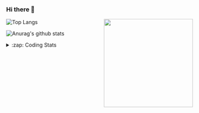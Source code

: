 ### Hi there 👋

<!--
**tao8687/tao8687** is a ✨ _special_ ✨ repository because its `README.md` (this file) appears on your GitHub profile.

Here are some ideas to get you started:

- 🔭 I’m currently working on ...
- 🌱 I’m currently learning ...
- 👯 I’m looking to collaborate on ...
- 🤔 I’m looking for help with ...
- 💬 Ask me about ...
- 📫 How to reach me: ...
- 😄 Pronouns: ...
- ⚡ Fun fact: ...
-->

<img align='right' src="https://media.giphy.com/media/M9gbBd9nbDrOTu1Mqx/giphy.gif" width="240">

  
![Top Langs](https://github-readme-stats.vercel.app/api/top-langs/?username=tao8687&layout=compact&title_color=23238E&text_color=A67D3D)

![Anurag's github stats](https://github-readme-stats.vercel.app/api?username=tao8687&show_icons=true&&text_color=A67D3D&title_color=23238E&show_icons=false&count_private=true&hide=stars)

<details>
  <summary>:zap: Coding Stats</summary>
  <br>
    
<!--START_SECTION:waka-->

```text
From: 21 December 2022 - To: 28 December 2022

C            4 hrs 28 mins   █████████░░░░░░░░░░░░░░░░   35.97 %
C++          3 hrs 42 mins   ███████▒░░░░░░░░░░░░░░░░░   29.73 %
Python       1 hr 47 mins    ███▓░░░░░░░░░░░░░░░░░░░░░   14.46 %
Markdown     1 hr 11 mins    ██▒░░░░░░░░░░░░░░░░░░░░░░   09.53 %
Text         22 mins         ▓░░░░░░░░░░░░░░░░░░░░░░░░   02.99 %
Makefile     15 mins         ▓░░░░░░░░░░░░░░░░░░░░░░░░   02.14 %
```

<!--END_SECTION:waka-->
</details>
